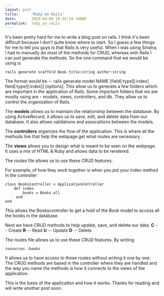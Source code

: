 ```yaml
---
layout: post
title:      "Ruby on Rails"
date:       2019-04-09 19:34:19 +0000
permalink:  ruby_on_rails
---
```


It's been pretty hard for me to write a blog post on rails. I think it's been difficult because I don't quite know where to start.
So I guess a few things for me to tell you guys is that Rails is very useful. When I was using Sinatra, I had to manually do most of the methods for CRUD, whereas with Rails I can just generate the methods. 
So the one command that we would be using is 
```
rails generate scaffold Book title:string author:string
```

The format would be --  rails generate model NAME [field[:type][:index] field[:type][:index]] [options]. This allow us to generate a few folders which are important in the application of Rails.  Some important folders that we are mostly using are - models, views, controllers, and db. They allow us to control the organization of Rails.  

The **models** allows us to maintain the relationship between the database. By using ActiveRecord, it allows us to save, edit, and delete data from our database. It also allows validations and assocaitions between the models. 

The **controllers** organizes the flow of the application. This is where all the methods live that help the webpage get what routes are necessary. 

The **views** allows you to design what is meant to be seen on the webpage. It uses a mix of HTML & Ruby and allows data to be rendered. 

The routes file allows us to use these CRUD features. 

For example, of how they work together is when you put your index method in the controller 

```
class BooksController < ApplicationController
    def index 
        books = Books.all
     end
end
```
This allows the Bookscontroller to get a hold of the Book model to access all the books in the database. 

Next we have CRUD methods to help update, save, and delete our data. 
**C** -- Create
**R** -- Read
**U** -- Update
**D** -- Delete

The routes file allows us to use these CRUD features. 
By writing 
```
resources :books
```
It allows us to have access to those routes without writing it one by one. The CRUD methods are based in the controller where they are handled and the way you name the methods is how it connects to the views of the application. 

This is the basis of the application and how it works. Thanks for reading and will write another post soon.  

